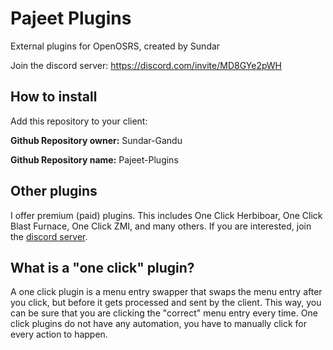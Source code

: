 # Pajeet Plugins
External plugins for OpenOSRS, created by Sundar

Join the discord server: https://discord.com/invite/MD8GYe2pWH

## How to install
Add this repository to your client:

**Github Repository owner:** Sundar-Gandu

**Github Repository name:** Pajeet-Plugins

## Other plugins
I offer premium (paid) plugins. This includes One Click Herbiboar, One Click Blast Furnace, One Click ZMI, and many others.
If you are interested, join the [discord server].

## What is a "one click" plugin?
A one click plugin is a menu entry swapper that swaps the menu entry after you click, but before it gets processed and sent by the client.
This way, you can be sure that you are clicking the "correct" menu entry every time.
One click plugins do not have any automation, you have to manually click for every action to happen.

[discord server]: <https://discord.com/invite/MD8GYe2pWH>